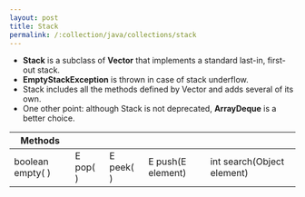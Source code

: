 ```yaml
---
layout: post
title: Stack
permalink: /:collection/java/collections/stack
---
```


* **Stack** is a subclass of **Vector** that implements a standard last-in, first-out stack. 
* **EmptyStackException** is thrown in case of stack underflow. 
* Stack includes all the methods defined by Vector and adds several of its own.
* One other point: although Stack is not deprecated, **ArrayDeque** is a better choice.

|Methods|||||
---|---|---|---|---
boolean empty( )|E pop( )|E peek( )|E push(E element)|int search(Object element)
